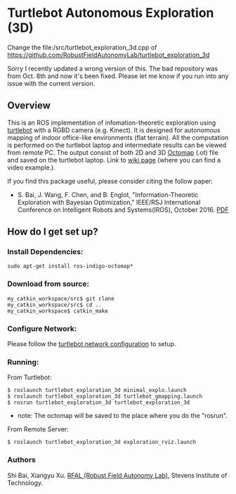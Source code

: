 # Turtlebot Autonomous Exploration (3D) 

Change the file:/src/turtlebot_exploration_3d.cpp of https://github.com/RobustFieldAutonomyLab/turtlebot_exploration_3d

Sorry I recently updated a wrong version of this. The bad repository was from Oct. 8th and now it's been fixed. Please let me know if you run into any issue with the current version.

## Overview

This is an ROS implementation of infomation-theoretic exploration using [turtlebot](http://wiki.ros.org/Robots/TurtleBot) with a RGBD camera (e.g. Kinect). It is designed for autonomous mapping of indoor office-like environments (flat terrain). All the computation is performed on the turtlebot laptop and intermediate results can be viewed from remote PC. The output consist of both 2D and 3D [Octomap](http://octomap.github.io/) (.ot) file and saved on the turtlebot laptop.
Link to [wiki page](http://wiki.ros.org/turtlebot_exploration_3d) (where you can find a video example.).


If you find this package useful, please consider citing the follow paper:

* S. Bai, J. Wang, F. Chen, and B. Englot, "Information-Theoretic Exploration with Bayesian Optimization," IEEE/RSJ International Conference on Intelligent Robots and Systems(IROS), October 2016. [PDF](http://personal.stevens.edu/~benglot/Bai_Wang_Chen_Englot_IROS2016_AcceptedVersion.pdf)


## How do I get set up? 


### Install Dependencies:
```
sudo apt-get install ros-indigo-octomap*
```


### Download from source:

```
my_catkin_workspace/src$ git clone 
my_catkin_workspace/src$ cd ..
my_catkin_workspace$ catkin_make
```


### Configure Network:
Please follow the [turtlebot network configuration](http://wiki.ros.org/turtlebot/Tutorials/indigo/Network%20Configuration) to setup.


### Running:

From Turtlebot:
```
$ roslaunch turtlebot_exploration_3d minimal_explo.launch
$ roslaunch turtlebot_exploration_3d turtlebot_gmapping.launch
$ rosrun turtlebot_exploration_3d turtlebot_exploration_3d
```
* note: The octomap will be saved to the place where you do the "rosrun".


From Remote Server:
```
$ roslaunch turtlebot_exploration_3d exploration_rviz.launch
```



### Authors ###

Shi Bai, Xiangyu Xu.
[RFAL (Robust Field Autonomy Lab)](http://personal.stevens.edu/~benglot/index.html), Stevens Institute of Technology.
